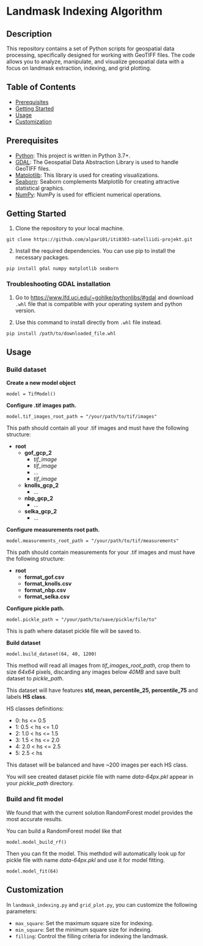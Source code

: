 # Landmask Indexing Algorithm


## Description
This repository contains a set of Python scripts for geospatial data processing, specifically designed for working with GeoTIFF files. The code allows you to analyze, manipulate, and visualize geospatial data with a focus on landmask extraction, indexing, and grid plotting.


## Table of Contents
- [Prerequisites](#prerequisites)
- [Getting Started](#getting-started)
- [Usage](#usage)
- [Customization](#customization)


## Prerequisites
- [Python](https://www.python.org/): This project is written in Python 3.7+.
- [GDAL](https://gdal.org/): The Geospatial Data Abstraction Library is used to handle GeoTIFF files.
- [Matplotlib](https://matplotlib.org/): This library is used for creating visualizations.
- [Seaborn](https://seaborn.pydata.org/): Seaborn complements Matplotlib for creating attractive statistical graphics.
- [NumPy](https://numpy.org/): NumPy is used for efficient numerical operations.


## Getting Started
1. Clone the repository to your local machine. 
```
git clone https://github.com/alpari01/iti0303-satelliidi-projekt.git
```
2. Install the required dependencies. You can use pip to install the necessary packages.
```
pip install gdal numpy matplotlib seaborn
```

### Troubleshooting GDAL installation
1) Go to https://www.lfd.uci.edu/~gohlke/pythonlibs/#gdal and download `.whl` file that is compatible with your operating system and python version.

2) Use this command to install directly from `.whl` file instead.
```
pip install /path/to/downloaded_file.whl
```

## Usage
### Build dataset
**Create a new model object**
```
model = TifModel()
```
**Configure .tif images path.** 
```
model.tif_images_root_path = "/your/path/to/tif/images"
```
This path should contain all your .tif images and must have the following structure:
- **root**
  - **gof_gcp_2**
    - *tif_image*
    - *tif_image*
    - ...
    - *tif_image*
  - **knolls_gcp_2**
    - ... 
  - **nbp_gcp_2**
    - ... 
  - **selka_gcp_2**
    - ...  

**Configure measurements root path.** 
```
model.measurements_root_path = "/your/path/to/tif/measurements"
```
This path should contain measurements for your .tif images and must have the following structure:
- **root**
  - **format_gof.csv**
  - **format_knolls.csv**
  - **format_nbp.csv**
  - **format_selka.csv**
 
**Configure pickle path.** 
```
model.pickle_path = "/your/path/to/save/pickle/file/to"
```
This is path where dataset pickle file will be saved to.

**Build dataset**
```
model.build_dataset(64, 40, 1200)
```
This method will read all images from _tif_images_root_path_, crop them to size _64x64_ pixels, discarding any images below _40MB_ and save built dataset to _pickle_path_.

This dataset will have features **std, mean, percentile_25, percentile_75** and labels **HS class**.

HS classes definitions:
- 0: hs <= 0.5
- 1: 0.5 < hs <= 1.0
- 2: 1.0 < hs <= 1.5
- 3: 1.5 < hs <= 2.0
- 4: 2.0 < hs <= 2.5
- 5: 2.5 < hs

This dataset will be balanced and have ~200 images per each HS class.

You will see created dataset pickle file with name _data-64px.pkl_ appear in your _pickle_path_ directory.

### Build and fit model
We found that with the current solution RandomForest model provides the most accurate results.

You can build a RandomForest model like that
```
model.model_build_rf()
```

Then you can fit the model. This methdod will automatically look up for pickle file with name _data-64px.pkl_ and use it for model fitting.
```
model.model_fit(64)
```


## Customization

In `landmask_indexing.py` and `grid_plot.py`, you can customize the following parameters:
  - `max_square`: Set the maximum square size for indexing.
  - `min_square`: Set the minimum square size for indexing.
  - `filling`: Control the filling criteria for indexing the landmask.
